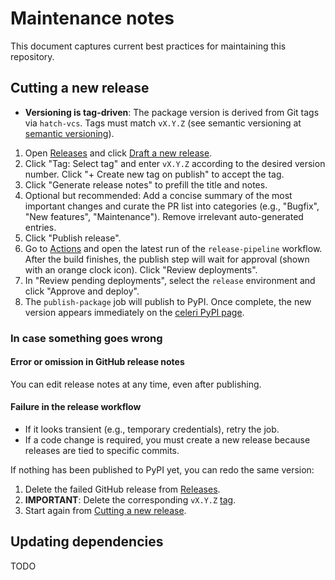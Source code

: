 # Maintenance notes

This document captures current best practices for maintaining this repository.

## Cutting a new release

- **Versioning is tag-driven**: The package version is derived from Git tags via `hatch-vcs`. Tags must match `vX.Y.Z` (see semantic versioning at [semantic versioning](https://semver.org/)).

1. Open [Releases](https://github.com/brendanjmeade/celeri/releases) and click [Draft a new release](https://github.com/brendanjmeade/celeri/releases/new).
2. Click "Tag: Select tag" and enter `vX.Y.Z` according to the desired version number. Click "+ Create new tag on publish" to accept the tag.
3. Click "Generate release notes" to prefill the title and notes.
4. Optional but recommended: Add a concise summary of the most important changes and curate the PR list into categories (e.g., "Bugfix", "New features", "Maintenance"). Remove irrelevant auto-generated entries.
5. Click "Publish release".
6. Go to [Actions](https://github.com/brendanjmeade/celeri/actions) and open the latest run of the `release-pipeline` workflow. After the build finishes, the publish step will wait for approval (shown with an orange clock icon). Click "Review deployments".
7. In "Review pending deployments", select the `release` environment and click "Approve and deploy".
8. The `publish-package` job will publish to PyPI. Once complete, the new version appears immediately on the [celeri PyPI page](https://pypi.org/project/celeri/).

### In case something goes wrong

#### Error or omission in GitHub release notes

You can edit release notes at any time, even after publishing.

#### Failure in the release workflow

- If it looks transient (e.g., temporary credentials), retry the job.
- If a code change is required, you must create a new release because releases are tied to specific commits.

If nothing has been published to PyPI yet, you can redo the same version:

1. Delete the failed GitHub release from [Releases](https://github.com/brendanjmeade/celeri/releases).
2. **IMPORTANT**: Delete the corresponding `vX.Y.Z` [tag](https://github.com/brendanjmeade/celeri/tags).
3. Start again from [Cutting a new release](#cutting-a-new-release).

## Updating dependencies

TODO
